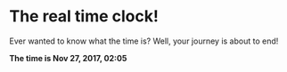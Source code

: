 # The real time clock!

Ever wanted to know what the time is? Well, your journey is about to end!

**The time is Nov 27, 2017, 02:05**